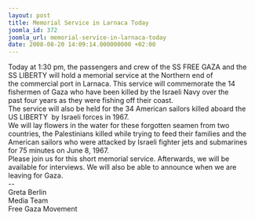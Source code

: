```yaml
---
layout: post
title: Memorial Service in Larnaca Today
joomla_id: 372
joomla_url: memorial-service-in-larnaca-today
date: 2008-08-20 14:09:14.000000000 +02:00
---
```

<div>Today at 1:30 pm, the passengers and crew of the SS FREE GAZA and the SS LIBERTY will hold a memorial service at the Northern end of the&nbsp;commercial port in Larnaca. This service will commemorate the 14 fishermen of Gaza who have been killed by the Israeli Navy over the past&nbsp;four years&nbsp;as they were fishing off their coast.</div><div><div><div>The service will also be held for the 34 American sailors killed aboard the US LIBERTY &nbsp;by Israeli forces in 1967.</div><div><div>We will lay flowers in the water for these forgotten seamen from two countries, the Palestinians killed while trying to feed their families and the American sailors who were attacked by Israeli fighter jets and submarines for 75 minutes on June 8, 1967.</div><div><div>Please join us for this short memorial service. Afterwards, we will be available for interviews. We will also be able to announce when we are leaving for Gaza.<br />-- <br />Greta Berlin<br />Media Team<br />Free Gaza Movement</div></div></div></div></div><p><a href=""></a></p>

